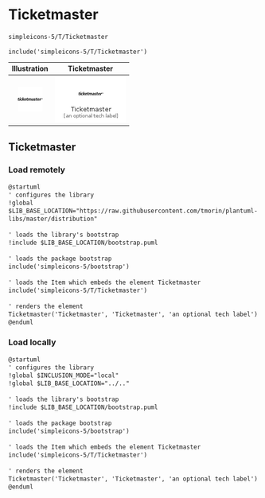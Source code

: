 # Ticketmaster


```text
simpleicons-5/T/Ticketmaster
```

```text
include('simpleicons-5/T/Ticketmaster')
```



| Illustration | Ticketmaster |
| :---: | :---: |
| ![illustration for Illustration](../../simpleicons-5/T/Ticketmaster.png) | ![illustration for Ticketmaster](../../simpleicons-5/T/Ticketmaster.Local.png) |




## Ticketmaster

### Load remotely
```plantuml
@startuml
' configures the library
!global $LIB_BASE_LOCATION="https://raw.githubusercontent.com/tmorin/plantuml-libs/master/distribution"

' loads the library's bootstrap
!include $LIB_BASE_LOCATION/bootstrap.puml

' loads the package bootstrap
include('simpleicons-5/bootstrap')

' loads the Item which embeds the element Ticketmaster
include('simpleicons-5/T/Ticketmaster')

' renders the element
Ticketmaster('Ticketmaster', 'Ticketmaster', 'an optional tech label')
@enduml
```

### Load locally
```plantuml
@startuml
' configures the library
!global $INCLUSION_MODE="local"
!global $LIB_BASE_LOCATION="../.."

' loads the library's bootstrap
!include $LIB_BASE_LOCATION/bootstrap.puml

' loads the package bootstrap
include('simpleicons-5/bootstrap')

' loads the Item which embeds the element Ticketmaster
include('simpleicons-5/T/Ticketmaster')

' renders the element
Ticketmaster('Ticketmaster', 'Ticketmaster', 'an optional tech label')
@enduml
```

